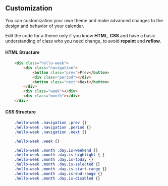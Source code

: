 ## Customization

You can customization your own theme and make advanced changes to the design and behavior of your calendar.

Edit the code for a theme only if you know **HTML**, **CSS** and have a basic understanding of class who you need change, to avoid **repaint** and **reflow**.

#### HTML Structure

```html
    <div class="hello-week">
        <div class="navigation">
            <button class="prev">Prev</button>
            <div class="period"></div>
            <button class="next">Next</button>
        </div>
        <div class="week"></div>
        <div class="month"></div>
    </div>
```

#### CSS Structure

```css
    .hello-week .navigation .prev {}
    .hello-week .navigation .period {}
    .hello-week .navigation .next {}

    .hello-week .week {}

    .hello-week .month .day.is-weekend {}
    .hello-week .month .day.is-highlight { }
    .hello-week .month .day.is-today {}
    .hello-week .month .day.is-selected {}
    .hello-week .month .day.is-start-range {}
    .hello-week .month .day.is-end-range {}
    .hello-week .month .day.is-disabled {}
```


